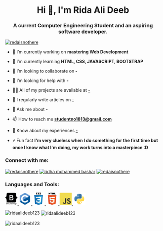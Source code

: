 <h1 align="center">Hi 👋, I'm Rida Ali Deeb</h1>
<h3 align="center">A current Computer Engineering Student and an aspiring software developer.</h3>

<p align="left"> <a href="https://twitter.com/redaisnothere" target="blank"><img src="https://img.shields.io/twitter/follow/redaisnothere?logo=twitter&style=for-the-badge" alt="redaisnothere" /></a> </p>

- 🔭 I’m currently working on **mastering Web Development**

- 🌱 I’m currently learning **HTML, CSS, JAVASCRIPT, BOOTSTRAP**

- 👯 I’m looking to collaborate on **-**

- 🤝 I’m looking for help with **-**

- 👨‍💻 All of my projects are available at [-](-)

- 📝 I regularly write articles on [-](-)

- 💬 Ask me about **-**

- 📫 How to reach me **studentno1813@gmail.com**

- 📄 Know about my experiences [-](-)

- ⚡ Fun fact **I'm very clueless when I do something for the first time but once I know what I'm doing, my work turns into a masterpiece :D**

<h3 align="left">Connect with me:</h3>
<p align="left">
<a href="https://twitter.com/redaisnothere" target="blank"><img align="center" src="https://raw.githubusercontent.com/rahuldkjain/github-profile-readme-generator/master/src/images/icons/Social/twitter.svg" alt="redaisnothere" height="30" width="40" /></a>
<a href="https://fb.com/ridha mohammed bashar" target="blank"><img align="center" src="https://raw.githubusercontent.com/rahuldkjain/github-profile-readme-generator/master/src/images/icons/Social/facebook.svg" alt="ridha mohammed bashar" height="30" width="40" /></a>
<a href="https://instagram.com/redaisnothere" target="blank"><img align="center" src="https://raw.githubusercontent.com/rahuldkjain/github-profile-readme-generator/master/src/images/icons/Social/instagram.svg" alt="redaisnothere" height="30" width="40" /></a>
</p>

<h3 align="left">Languages and Tools:</h3>
<p align="left"> <a href="https://getbootstrap.com" target="_blank" rel="noreferrer"> <img src="https://raw.githubusercontent.com/devicons/devicon/master/icons/bootstrap/bootstrap-plain-wordmark.svg" alt="bootstrap" width="40" height="40"/> </a> <a href="https://www.cprogramming.com/" target="_blank" rel="noreferrer"> <img src="https://raw.githubusercontent.com/devicons/devicon/master/icons/c/c-original.svg" alt="c" width="40" height="40"/> </a> <a href="https://www.w3schools.com/css/" target="_blank" rel="noreferrer"> <img src="https://raw.githubusercontent.com/devicons/devicon/master/icons/css3/css3-original-wordmark.svg" alt="css3" width="40" height="40"/> </a> <a href="https://www.w3.org/html/" target="_blank" rel="noreferrer"> <img src="https://raw.githubusercontent.com/devicons/devicon/master/icons/html5/html5-original-wordmark.svg" alt="html5" width="40" height="40"/> </a> <a href="https://developer.mozilla.org/en-US/docs/Web/JavaScript" target="_blank" rel="noreferrer"> <img src="https://raw.githubusercontent.com/devicons/devicon/master/icons/javascript/javascript-original.svg" alt="javascript" width="40" height="40"/> </a> <a href="https://www.python.org" target="_blank" rel="noreferrer"> <img src="https://raw.githubusercontent.com/devicons/devicon/master/icons/python/python-original.svg" alt="python" width="40" height="40"/> </a> </p>

<p><img align="left" src="https://github-readme-stats.vercel.app/api/top-langs?username=ridaalideeb123&show_icons=true&locale=en&layout=compact" alt="ridaalideeb123" /></p>

<p>&nbsp;<img align="center" src="https://github-readme-stats.vercel.app/api?username=ridaalideeb123&show_icons=true&locale=en" alt="ridaalideeb123" /></p>

<p><img align="center" src="https://github-readme-streak-stats.herokuapp.com/?user=ridaalideeb123&" alt="ridaalideeb123" /></p>
